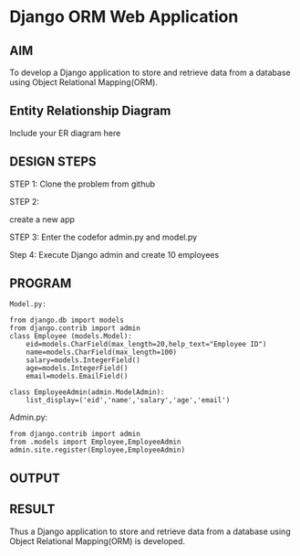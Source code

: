 # Django ORM Web Application

## AIM
To develop a Django application to store and retrieve data from a database using Object Relational Mapping(ORM).

## Entity Relationship Diagram

Include your ER diagram here

## DESIGN STEPS

STEP 1:
Clone the problem from github

STEP 2:

create a new app

STEP 3:
Enter the codefor admin.py and model.py

Step 4:
Execute Django admin and create 10 employees


## PROGRAM
~~~
Model.py:

from django.db import models
from django.contrib import admin
class Employee (models.Model):
    eid=models.CharField(max_length=20,help_text="Employee ID")
    name=models.CharField(max_length=100)
    salary=models.IntegerField()
    age=models.IntegerField()
    email=models.EmailField()

class EmployeeAdmin(admin.ModelAdmin):
    list_display=('eid','name','salary','age','email')
~~~

Admin.py:
~~~
from django.contrib import admin
from .models import Employee,EmployeeAdmin
admin.site.register(Employee,EmployeeAdmin)

~~~
## OUTPUT



## RESULT
Thus a Django application to store and retrieve data from a database using Object Relational Mapping(ORM) is developed.
